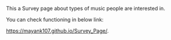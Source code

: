 This a Survey page about types of music people are interested in.

You can check functioning in below link:

 https://mayank107.github.io/Survey_Page/.